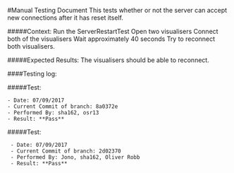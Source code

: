 #Manual Testing Document 
This tests whether or not the server can accept new connections after it has reset itself.

#####Context:
    Run the ServerRestartTest 
    Open two visualisers
    Connect both of the visualisers
    Wait approximately 40 seconds
    Try to reconnect both visualisers.
    
#####Expected Results:
    The visualisers should be able to reconnect.
    
    

####Testing log:

#####Test:
   
    - Date: 07/09/2017
    - Current Commit of branch: 8a0372e
    - Performed By: sha162, osr13
    - Result: **Pass**
       
       
 #####Test:
    
     - Date: 07/09/2017
     - Current Commit of branch: 2d02370
     - Performed By: Jono, sha162, Oliver Robb
     - Result: **Pass**

    

    
